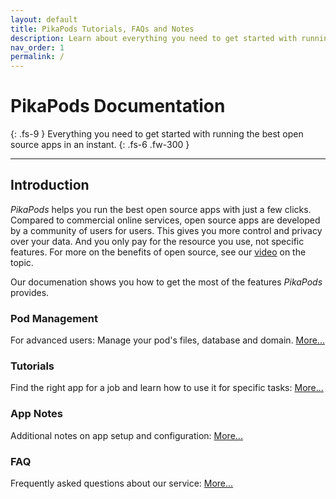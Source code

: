 ```yaml
---
layout: default
title: PikaPods Tutorials, FAQs and Notes
description: Learn about everything you need to get started with running the best open source apps in an instant, for a fraction of the price with no ads and full privacy!
nav_order: 1
permalink: /
---
```


# PikaPods Documentation

{: .fs-9 }
Everything you need to get started with running the best open source apps in an instant.
{: .fs-6 .fw-300 }

---

## Introduction

_PikaPods_ helps you run the best open source apps with just a few clicks. Compared to commercial online services, open source apps are developed by a community of users for users. This gives you more control and privacy over your data. And you only pay for the resource you use, not specific features. For more on the benefits of open source, see our [video](https://www.youtube.com/watch?v=gy5AbLU5LPw) on the topic.

Our documenation shows you how to get the most of the features _PikaPods_ provides.

### Pod Management

For advanced users: Manage your pod's files, database and domain. [More...](manage)

### Tutorials

Find the right app for a job and learn how to use it for specific tasks: [More...](tutorials)

### App Notes

Additional notes on app setup and configuration: [More...](apps)

### FAQ

Frequently asked questions about our service: [More...](faq)
